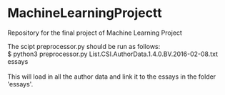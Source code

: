# MachineLearningProjectt
Repository for the final project of Machine Learning Project

The scipt preprocessor.py should be run as follows:<br/>
  $ python3 preprocessor.py List.CSI.AuthorData.1.4.0.BV.2016-02-08.txt essays<br/>
  <br/>
  This will load in all the author data and link it to the essays in the folder 'essays'.
